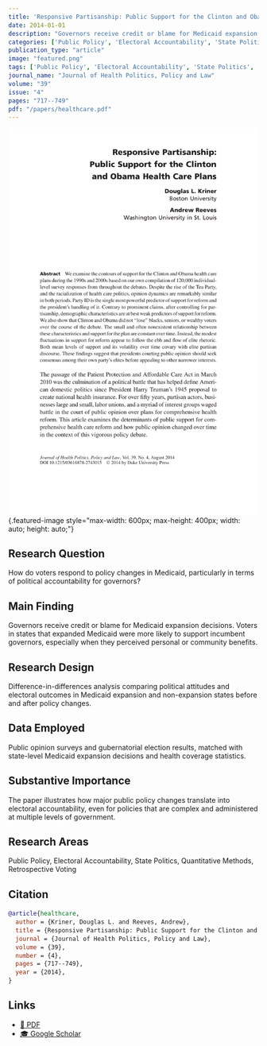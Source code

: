 ```yaml
---
title: 'Responsive Partisanship: Public Support for the Clinton and Obama Health Care Plans'
date: 2014-01-01
description: "Governors receive credit or blame for Medicaid expansion decisions. Voters in states that expanded Medicaid were more likely to support incumbent governors, especially when they perceived personal or community benefits."
categories: ['Public Policy', 'Electoral Accountability', 'State Politics', 'Quantitative Methods', 'Retrospective Voting']
publication_type: "article"
image: "featured.png"
tags: ['Public Policy', 'Electoral Accountability', 'State Politics', 'Quantitative Methods', 'Retrospective Voting']
journal_name: "Journal of Health Politics, Policy and Law"
volume: "39"
issue: "4"
pages: "717--749"
pdf: "/papers/healthcare.pdf"
---
```


![](featured.png){.featured-image style="max-width: 600px; max-height: 400px; width: auto; height: auto;"}

## Research Question

How do voters respond to policy changes in Medicaid, particularly in terms of political accountability for governors?

## Main Finding

Governors receive credit or blame for Medicaid expansion decisions. Voters in states that expanded Medicaid were more likely to support incumbent governors, especially when they perceived personal or community benefits.

## Research Design

Difference-in-differences analysis comparing political attitudes and electoral outcomes in Medicaid expansion and non-expansion states before and after policy changes.

## Data Employed

Public opinion surveys and gubernatorial election results, matched with state-level Medicaid expansion decisions and health coverage statistics.

## Substantive Importance

The paper illustrates how major public policy changes translate into electoral accountability, even for policies that are complex and administered at multiple levels of government.

## Research Areas

Public Policy, Electoral Accountability, State Politics, Quantitative Methods, Retrospective Voting

## Citation

```bibtex
@article{healthcare,
  author = {Kriner, Douglas L. and Reeves, Andrew},
  title = {Responsive Partisanship: Public Support for the Clinton and Obama Health Care Plans},
  journal = {Journal of Health Politics, Policy and Law},
  volume = {39},
  number = {4},
  pages = {717--749},
  year = {2014},
}
```

## Links

- [📄 PDF](/papers/healthcare.pdf)
- [🎓 Google Scholar](https://scholar.google.com/scholar?q=Responsive%20Partisanship%3A%20Public%20Support%20for%20the%20Clinton%20and%20Obama%20Health%20Care%20Plans)
